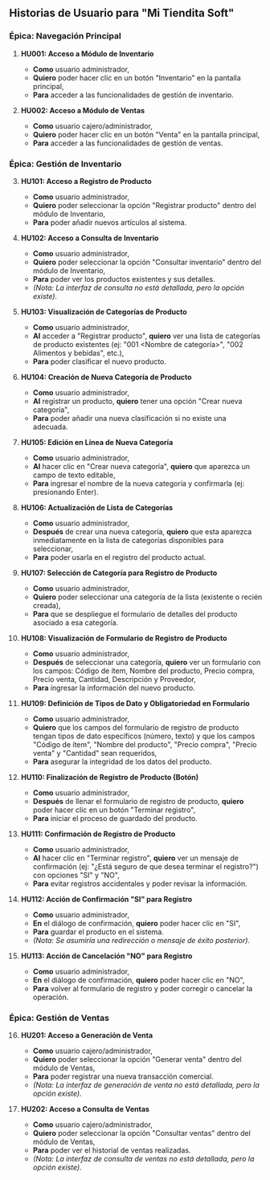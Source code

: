 ## Historias de Usuario para "Mi Tiendita Soft"

### Épica: Navegación Principal

1.  **HU001: Acceso a Módulo de Inventario**

    - **Como** usuario administrador,
    - **Quiero** poder hacer clic en un botón "Inventario" en la pantalla principal,
    - **Para** acceder a las funcionalidades de gestión de inventario.

2.  **HU002: Acceso a Módulo de Ventas**
    - **Como** usuario cajero/administrador,
    - **Quiero** poder hacer clic en un botón "Venta" en la pantalla principal,
    - **Para** acceder a las funcionalidades de gestión de ventas.

### Épica: Gestión de Inventario

3.  **HU101: Acceso a Registro de Producto**

    - **Como** usuario administrador,
    - **Quiero** poder seleccionar la opción "Registrar producto" dentro del módulo de Inventario,
    - **Para** poder añadir nuevos artículos al sistema.

4.  **HU102: Acceso a Consulta de Inventario**

    - **Como** usuario administrador,
    - **Quiero** poder seleccionar la opción "Consultar inventario" dentro del módulo de Inventario,
    - **Para** poder ver los productos existentes y sus detalles.
    - _(Nota: La interfaz de consulta no está detallada, pero la opción existe)._

5.  **HU103: Visualización de Categorías de Producto**

    - **Como** usuario administrador,
    - **Al** acceder a "Registrar producto", **quiero** ver una lista de categorías de producto existentes (ej: "001 <Nombre de categoría>", "002 Alimentos y bebidas", etc.),
    - **Para** poder clasificar el nuevo producto.

6.  **HU104: Creación de Nueva Categoría de Producto**

    - **Como** usuario administrador,
    - **Al** registrar un producto, **quiero** tener una opción "Crear nueva categoría",
    - **Para** poder añadir una nueva clasificación si no existe una adecuada.

7.  **HU105: Edición en Línea de Nueva Categoría**

    - **Como** usuario administrador,
    - **Al** hacer clic en "Crear nueva categoría", **quiero** que aparezca un campo de texto editable,
    - **Para** ingresar el nombre de la nueva categoría y confirmarla (ej: presionando Enter).

8.  **HU106: Actualización de Lista de Categorías**

    - **Como** usuario administrador,
    - **Después** de crear una nueva categoría, **quiero** que esta aparezca inmediatamente en la lista de categorías disponibles para seleccionar,
    - **Para** poder usarla en el registro del producto actual.

9.  **HU107: Selección de Categoría para Registro de Producto**

    - **Como** usuario administrador,
    - **Quiero** poder seleccionar una categoría de la lista (existente o recién creada),
    - **Para** que se despliegue el formulario de detalles del producto asociado a esa categoría.

10. **HU108: Visualización de Formulario de Registro de Producto**

    - **Como** usuario administrador,
    - **Después** de seleccionar una categoría, **quiero** ver un formulario con los campos: Código de ítem, Nombre del producto, Precio compra, Precio venta, Cantidad, Descripción y Proveedor,
    - **Para** ingresar la información del nuevo producto.

11. **HU109: Definición de Tipos de Dato y Obligatoriedad en Formulario**

    - **Como** usuario administrador,
    - **Quiero** que los campos del formulario de registro de producto tengan tipos de dato específicos (número, texto) y que los campos "Código de ítem", "Nombre del producto", "Precio compra", "Precio venta" y "Cantidad" sean requeridos,
    - **Para** asegurar la integridad de los datos del producto.

12. **HU110: Finalización de Registro de Producto (Botón)**

    - **Como** usuario administrador,
    - **Después** de llenar el formulario de registro de producto, **quiero** poder hacer clic en un botón "Terminar registro",
    - **Para** iniciar el proceso de guardado del producto.

13. **HU111: Confirmación de Registro de Producto**

    - **Como** usuario administrador,
    - **Al** hacer clic en "Terminar registro", **quiero** ver un mensaje de confirmación (ej: "¿Está seguro de que desea terminar el registro?") con opciones "SI" y "NO",
    - **Para** evitar registros accidentales y poder revisar la información.

14. **HU112: Acción de Confirmación "SI" para Registro**

    - **Como** usuario administrador,
    - **En** el diálogo de confirmación, **quiero** poder hacer clic en "SI",
    - **Para** guardar el producto en el sistema.
    - _(Nota: Se asumiría una redirección o mensaje de éxito posterior)._

15. **HU113: Acción de Cancelación "NO" para Registro**
    - **Como** usuario administrador,
    - **En** el diálogo de confirmación, **quiero** poder hacer clic en "NO",
    - **Para** volver al formulario de registro y poder corregir o cancelar la operación.

### Épica: Gestión de Ventas

16. **HU201: Acceso a Generación de Venta**

    - **Como** usuario cajero/administrador,
    - **Quiero** poder seleccionar la opción "Generar venta" dentro del módulo de Ventas,
    - **Para** poder registrar una nueva transacción comercial.
    - _(Nota: La interfaz de generación de venta no está detallada, pero la opción existe)._

17. **HU202: Acceso a Consulta de Ventas**
    - **Como** usuario cajero/administrador,
    - **Quiero** poder seleccionar la opción "Consultar ventas" dentro del módulo de Ventas,
    - **Para** poder ver el historial de ventas realizadas.
    - _(Nota: La interfaz de consulta de ventas no está detallada, pero la opción existe)._
